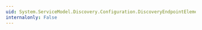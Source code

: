 ```yaml
---
uid: System.ServiceModel.Discovery.Configuration.DiscoveryEndpointElement.#ctor
internalonly: False
---
```

